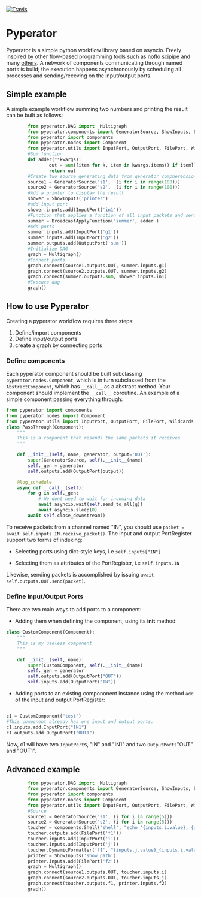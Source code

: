 [![Travis](https://travis-ci.org/baffelli/pyperator.svg?branch=master)](https://travis-ci.org/baffelli/pyperator.svg?branch=master)

# Pyperator
Pyperator is a simple python workflow library based on asyncio. Freely inspired by other flow-based programming tools such as [noflo](https://noflojs.org/)
[scipipe](https://github.com/scipipe/scipipe/) and many [others](https://github.com/pditommaso/awesome-pipeline).
A network of components communicating through named ports is build; the execution happens asynchronously by scheduling all processes and sending/receving on the input/output ports.
## Simple example


A simple example workflow summing two numbers and printing the result can be built as follows:
```python
        from pyperator.DAG import  Multigraph
        from pyperator.components import GeneratorSource, ShowInputs, BroadcastApplyFunction, ConstantSource, Filter, OneOffProcess
        from pyperator import components
        from pyperator.nodes import Component
        from pyperator.utils import InputPort, OutputPort, FilePort, Wildcards
        #Sum function
        def adder(**kwargs):
                out = sum([item for k, item in kwargs.items() if item])
                return out
        #Create two source generating data from generator compherensions
        source1 = GeneratorSource('s1',  (i for i in range(100)))
        source2 = GeneratorSource('s2',  (i for i in range(100)))
        #Add a printer to display the result
        shower = ShowInputs('printer')
        #add input port
        shower.inputs.add(InputPort('in1'))
        #Function that applies a function of all input packets and sends it to all output ports
        summer = BroadcastApplyFunction('summer', adder )
        #Add ports
        summer.inputs.add(InputPort('g1'))
        summer.inputs.add(InputPort('g2'))
        summer.outputs.add(OutputPort('sum'))
        #Initialize DAG
        graph = Multigraph()
        #Connect ports
        graph.connect(source1.outputs.OUT, summer.inputs.g1)
        graph.connect(source2.outputs.OUT, summer.inputs.g2)
        graph.connect(summer.outputs.sum, shower.inputs.in1)
        #Execute dag
        graph()
```     
## How to use Pyperator

Creating a pyperator workflow requires three steps:
1. Define/import components
2. Define input/output ports 
3. create a graph by connecting ports

### Define components
Each pyperator component should be built subclassing `pyperator.nodes.Component`, which is in turn subclassed from the `AbstractComponent`, which has `__call__` as a abstract method. Your component should implement the `__call__` 
coroutine. An example of a simple component passing everything through:
```python
from pyperator import components
from pyperator.nodes import Component
from pyperator.utils import InputPort, OutputPort, FilePort, Wildcards
class PassThrough(Component):
    """
    This is a component that resends the same packets it receives
    """

    def __init__(self, name, generator, output='OUT'):
        super(GeneratorSource, self).__init__(name)
        self._gen = generator
        self.outputs.add(OutputPort(output))

    @log_schedule
    async def __call__(self):
        for g in self._gen:
            # We dont need to wait for incoming data
            await asyncio.wait(self.send_to_all(g))
            await asyncio.sleep(0)
        await self.close_downstream()

```
To receive packets from a channel named "IN", you should use `packet = await self.inputs.IN.receive_packet()`. The input and output PortRegister support two forms of indexing:

* Selecting ports using dict-style keys, i.e `self.inputs["IN"]`

* Selecting them as attributes of the PortRegister, i.e `self.inputs.IN`

Likewise, sending packets is accomplished by issuing `await self.outputs.OUT.send(packet)`.

### Define Input/Output Ports

There are two main ways to add ports to a component:

* Adding them when defining the component, using its __init__ method:

```python
class CustomComponent(Component):
    """
    This is my useless component
    """

    def __init__(self, name):
        super(CustomComponent, self).__init__(name)
        self._gen = generator
        self.outputs.add(OutputPort("OUT"))
        self.inputs.add(OutputPort("IN"))
```

* Adding ports to an existing compononent instance using the method `add` of the input and output PortRegister:

```python

c1 = CustomComponent("test")
#This component already has one input and output ports.
c1.inputs.add.InputPort("IN1")
c1.outputs.add.OutputPort("OUT1")

```
Now, c1 will have two `InputPort`s, "IN" and "IN1" and two `OutputPorts`"OUT" and "OUT1".

### 

## Advanced example
```python
        from pyperator.DAG import  Multigraph
        from pyperator.components import GeneratorSource, ShowInputs, BroadcastApplyFunction, ConstantSource, Filter, OneOffProcess
        from pyperator import components
        from pyperator.nodes import Component
        from pyperator.utils import InputPort, OutputPort, FilePort, Wildcards
        #Source
        source1 = GeneratorSource('s1', (i for i in range(5)))
        source2 = GeneratorSource('s2', (i for i in range(5)))
        toucher = components.Shell('shell', "echo '{inputs.i.value}, {inputs.j.value}' > {outputs.f1.path}")
        toucher.outputs.add(FilePort('f1'))
        toucher.inputs.add(InputPort('i'))
        toucher.inputs.add(InputPort('j'))
        toucher.DynamicFormatter('f1', "{inputs.j.value}_{inputs.i.value}.txt1")
        printer = ShowInputs('show_path')
        printer.inputs.add(FilePort('f2'))
        graph = Multigraph()
        graph.connect(source1.outputs.OUT, toucher.inputs.i)
        graph.connect(source2.outputs.OUT, toucher.inputs.j)
        graph.connect(toucher.outputs.f1, printer.inputs.f2)
        graph()
```
